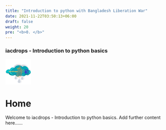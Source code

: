 ```yaml
---
title: "Introduction to python with Bangladesh Liberation War"
date: 2021-11-22T03:50:13+06:00
draft: false
weight: 20
pre: "<b>0. </b>"
---
```

### iacdrops - Introduction to python basics
<a href=".."><img src="../static/images/iacdrops.png"></a>
# Home

Welcome to iacdrops - Introduction to python basics.
Add further content here......

